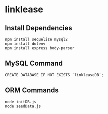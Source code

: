 # linklease


## Install Dependencies
```
npm install sequelize mysql2  
npm install dotenv  
npm install express body-parser 
```

## MySQL Command
```
CREATE DATABASE IF NOT EXISTS `linkleaseDB`;  
```

## ORM Commands
```
node initDB.js  
node seedData.js 
```
